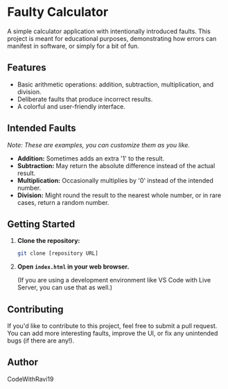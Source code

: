 # Faulty Calculator

A simple calculator application with intentionally introduced faults. This project is meant for educational purposes, demonstrating how errors can manifest in software, or simply for a bit of fun.

## Features

* Basic arithmetic operations: addition, subtraction, multiplication, and division.
* Deliberate faults that produce incorrect results.
* A colorful and user-friendly interface.

## Intended Faults

_Note: These are examples, you can customize them as you like._

* **Addition:** Sometimes adds an extra '1' to the result.
* **Subtraction:** May return the absolute difference instead of the actual result.
* **Multiplication:** Occasionally multiplies by '0' instead of the intended number.
* **Division:** Might round the result to the nearest whole number, or in rare cases, return a random number.

## Getting Started

1.  **Clone the repository:**

    ```bash
    git clone [repository URL]
    ```

2.  **Open `index.html` in your web browser.**

    (If you are using a development environment like VS Code with Live Server, you can use that as well.)

## Contributing

If you'd like to contribute to this project, feel free to submit a pull request. You can add more interesting faults, improve the UI, or fix any unintended bugs (if there are any!).

## Author
CodeWithRavi19 

